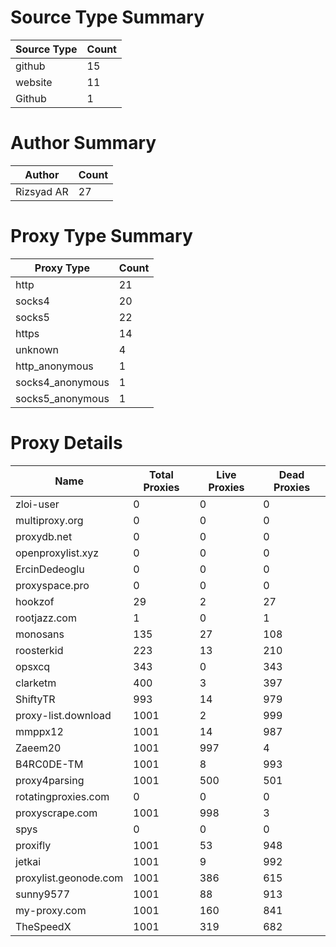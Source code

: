 # Source Type Summary

| Source Type | Count |
|-------------|-------|
| github | 15 |
| website | 11 |
| Github | 1 |


# Author Summary

| Author | Count |
|--------|-------|
| Rizsyad AR | 27 |


# Proxy Type Summary

| Proxy Type | Count |
|------------|-------|
| http | 21 |
| socks4 | 20 |
| socks5 | 22 |
| https | 14 |
| unknown | 4 |
| http_anonymous | 1 |
| socks4_anonymous | 1 |
| socks5_anonymous | 1 |


# Proxy Details

| Name | Total Proxies | Live Proxies | Dead Proxies |
|------|---------------|--------------|---------------|
| zloi-user | 0 | 0 | 0 |
| multiproxy.org | 0 | 0 | 0 |
| proxydb.net | 0 | 0 | 0 |
| openproxylist.xyz | 0 | 0 | 0 |
| ErcinDedeoglu | 0 | 0 | 0 |
| proxyspace.pro | 0 | 0 | 0 |
| hookzof | 29 | 2 | 27 |
| rootjazz.com | 1 | 0 | 1 |
| monosans | 135 | 27 | 108 |
| roosterkid | 223 | 13 | 210 |
| opsxcq | 343 | 0 | 343 |
| clarketm | 400 | 3 | 397 |
| ShiftyTR | 993 | 14 | 979 |
| proxy-list.download | 1001 | 2 | 999 |
| mmppx12 | 1001 | 14 | 987 |
| Zaeem20 | 1001 | 997 | 4 |
| B4RC0DE-TM | 1001 | 8 | 993 |
| proxy4parsing | 1001 | 500 | 501 |
| rotatingproxies.com | 0 | 0 | 0 |
| proxyscrape.com | 1001 | 998 | 3 |
| spys | 0 | 0 | 0 |
| proxifly | 1001 | 53 | 948 |
| jetkai | 1001 | 9 | 992 |
| proxylist.geonode.com | 1001 | 386 | 615 |
| sunny9577 | 1001 | 88 | 913 |
| my-proxy.com | 1001 | 160 | 841 |
| TheSpeedX | 1001 | 319 | 682 |
